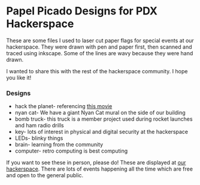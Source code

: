 # Papel Picado Designs for PDX Hackerspace

These are some files I used to laser cut paper flags for special events at our hackerspace. They were drawn with pen and paper first, then scanned and traced using inkscape. Some of the lines are wavy because they were hand drawn. 

I wanted to share this with the rest of the hackerspace community. I hope you like it!

### Designs

  * hack the planet- referencing [this movie](https://en.wikipedia.org/wiki/Hackers_(film) "Hackers")
  * nyan cat- We have a giant Nyan Cat mural on the side of our building
  * bomb truck- this truck is a member project used during rocket launches and ham radio drills
  * key- lots of interest in physical and digital security at the hackerspace
  * LEDs- blinky things
  * brain- learning from the community
  * computer- retro computing is best computing
  
If you want to see these in person, please do! These are displayed at [our hackerspace](http://pdxhackerspace.org "PDX Hackerspace"). There are lots of events happening all the time which are free and open to the general public. 
